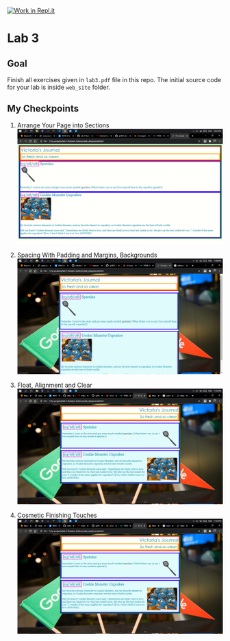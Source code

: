 [![Work in Repl.it](https://classroom.github.com/assets/work-in-replit-14baed9a392b3a25080506f3b7b6d57f295ec2978f6f33ec97e36a161684cbe9.svg)](https://classroom.github.com/online_ide?assignment_repo_id=4229409&assignment_repo_type=AssignmentRepo)
# Lab 3

## Goal
Finish all exercises given in `lab3.pdf` file in this repo. The initial source code for your lab is inside `web_site` folder.

## My Checkpoints
1. Arrange Your Page into Sections
<br><img src="img/1.png" width=600>

2. Spacing With Padding and Margins, Backgrounds
<br><img src="img/2.png" width=600>

3. Float, Alignment and Clear
<br><img src="img/3.png" width=600>

4. Cosmetic Finishing Touches
<br><img src="img/3.png" width=600>